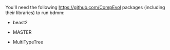 You'll need the following https://github.com/CompEvol packages (including their libraries) to run bdmm: 

* beast2

* MASTER

* MultiTypeTree